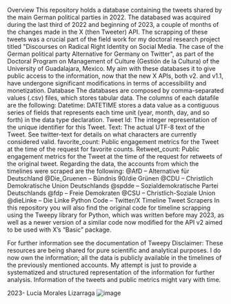 Overview
This repository holds a database containing the tweets shared by the main German political parties in 2022. The databased was acquired during the last third of 2022 and beginning of 2023, a couple of months of the changes made in the X (then Tweeter) API. 
The scrapping of these tweets was a crucial part of the field work for my doctoral research project titled "Discourses on Radical Right Identity on Social Media. The case of the German political party Alternative for Germany on Twitter", as part of the Doctoral Program on Management of Culture (Gestión de la Cultura) of the University of Guadalajara, Mexico. 
My aim with these databases it to give public access to the information, now that the new X APIs, both v2. and v1.1, have undergone significant modifications in terms of accessibility and monetization. 
Database
The databases are composed by comma-separated values (.csv) files, which stores tabular data. The columns of each datafile are the following:
Datetime: DATETIME stores a data value as a contiguous series of fields that represents each time unit (year, month, day, and so forth) in the data type declaration.
Tweet Id: The integer representation of the unique identifier for this Tweet.
Text: The actual UTF-8 text of the Tweet. See twitter-text for details on what characters are currently considered valid.
favorite_count: Public engagement metrics for the Tweet at the time of the request for favorite counts.
Retweet_count: Public engagement metrics for the Tweet at the time of the request for retweets of the original tweet.
Regarding the data, the accounts from which the timelines were scraped are the following: 
@AfD – Alternative für Deutschland
@Die_Gruenen – Bündnis 90/die Grünen
@CDU – Christlich Demokratische Union Deutschlands
@spdde – Sozialdemokratische Partei Deutschlands
@fdp – Freie Demokraten
@CSU – Christlich-Soziale Union
@dieLinke – Die Linke 
Python Code – Twitter/X Timeline Tweet Scrapers
In this repository you will also find the original code for timeline scrapping using the Tweepy library for Python, which was written before may 2023, as well as a newer version of a similar code now modified for the API v2 aimed to be used with X’s “Basic” package.

For further information see the documentation of Tweepy
Disclaimer: 
These resources are being shared for pure scientific and analytical purposes. I do now own the information; all the data is publicly available in the timelines of the previously mentioned accounts. My attempt is just to provide a systematized and structured representation of the information for further analysis. Information of the tweets and public metrics might vary with time.


2023- Lucia Morales Lizarraga 
![image](https://github.com/lucialagenial/Tweets_Database_German_Political_Parties_2022/assets/69418959/2b840a13-7b4b-455e-993b-6398b232f5c6)
